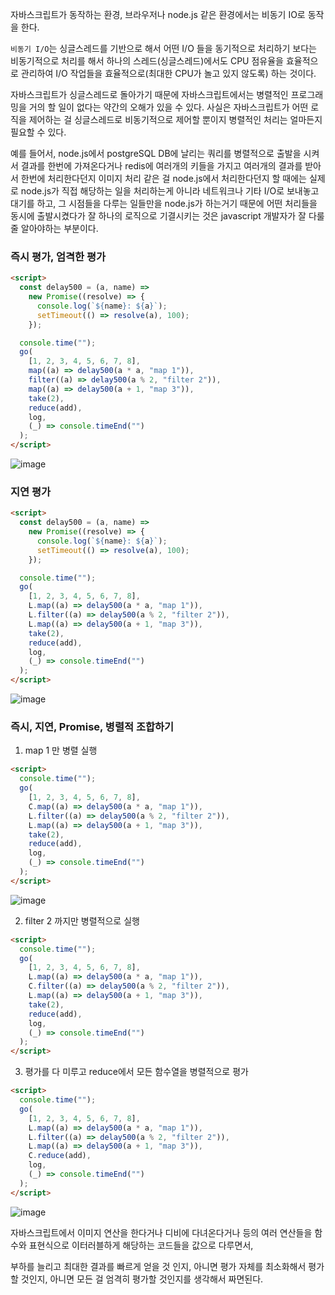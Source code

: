 자바스크립트가 동작하는 환경, 브라우저나 node.js 같은 환경에서는 비동기 IO로 동작을 한다.

`비동기 I/O`는 싱글스레드를 기반으로 해서 어떤 I/O 들을 동기적으로 처리하기 보다는 비동기적으로 처리를 해서 하나의 스레드(싱글스레드)에서도 CPU 점유율을 효율적으로 관리하여 I/O 작업들을 효율적으로(최대한 CPU가 놀고 있지 않도록) 하는 것이다.

자바스크립트가 싱글스레드로 돌아가기 때문에 자바스크립트에서는 병렬적인 프로그래밍을 거의 할 일이 없다는 약간의 오해가 있을 수 있다. 사실은 자바스크립트가 어떤 로직을 제어하는 걸 싱글스레드로 비동기적으로 제어할 뿐이지 병렬적인 처리는 얼마든지 필요할 수 있다.

예를 들어서, node.js에서 postgreSQL DB에 날리는 쿼리를 병렬적으로 출발을 시켜서 결과를 한번에 가져온다거나 redis에 여러개의 키들을 가지고 여러개의 결과를 받아서 한번에 처리한다던지 이미지 처리 같은 걸 node.js에서 처리한다던지 할 때에는 실제로 node.js가 직접 해당하는 일을 처리하는게 아니라 네트워크나 기타 I/O로 보내놓고 대기를 하고, 그 시점들을 다루는 일들만을 node.js가 하는거기 때문에 어떤 처리들을 동시에 출발시켰다가 잘 하나의 로직으로 기결시키는 것은 javascript 개발자가 잘 다룰 줄 알아야하는 부분이다.

### 즉시 평가, 엄격한 평가

```html
<script>
  const delay500 = (a, name) =>
    new Promise((resolve) => {
      console.log(`${name}: ${a}`);
      setTimeout(() => resolve(a), 100);
    });

  console.time("");
  go(
    [1, 2, 3, 4, 5, 6, 7, 8],
    map((a) => delay500(a * a, "map 1")),
    filter((a) => delay500(a % 2, "filter 2")),
    map((a) => delay500(a + 1, "map 3")),
    take(2),
    reduce(add),
    log,
    (_) => console.timeEnd("")
  );
</script>
```

![image](https://github.com/kanghanhee/TIL/assets/68781598/b2896ecf-d8e5-428a-a5a8-25bb77b43c9d)

### 지연 평가

```html
<script>
  const delay500 = (a, name) =>
    new Promise((resolve) => {
      console.log(`${name}: ${a}`);
      setTimeout(() => resolve(a), 100);
    });

  console.time("");
  go(
    [1, 2, 3, 4, 5, 6, 7, 8],
    L.map((a) => delay500(a * a, "map 1")),
    L.filter((a) => delay500(a % 2, "filter 2")),
    L.map((a) => delay500(a + 1, "map 3")),
    take(2),
    reduce(add),
    log,
    (_) => console.timeEnd("")
  );
</script>
```

![image](https://github.com/kanghanhee/TIL/assets/68781598/4c4513ec-12c6-41d7-9481-d2c55d49851f)

### 즉시, 지연, Promise, 병렬적 조합하기

1. map 1 만 병렬 실행

```html
<script>
  console.time("");
  go(
    [1, 2, 3, 4, 5, 6, 7, 8],
    C.map((a) => delay500(a * a, "map 1")),
    L.filter((a) => delay500(a % 2, "filter 2")),
    L.map((a) => delay500(a + 1, "map 3")),
    take(2),
    reduce(add),
    log,
    (_) => console.timeEnd("")
  );
</script>
```

![image](https://github.com/kanghanhee/TIL/assets/68781598/0313fbfe-dfd3-4496-be23-b914b1c1f48c)

2. filter 2 까지만 병렬적으로 실행

```html
<script>
  console.time("");
  go(
    [1, 2, 3, 4, 5, 6, 7, 8],
    L.map((a) => delay500(a * a, "map 1")),
    C.filter((a) => delay500(a % 2, "filter 2")),
    L.map((a) => delay500(a + 1, "map 3")),
    take(2),
    reduce(add),
    log,
    (_) => console.timeEnd("")
  );
</script>
```

3. 평가를 다 미루고 reduce에서 모든 함수열을 병렬적으로 평가

```html
<script>
  console.time("");
  go(
    [1, 2, 3, 4, 5, 6, 7, 8],
    L.map((a) => delay500(a * a, "map 1")),
    L.filter((a) => delay500(a % 2, "filter 2")),
    L.map((a) => delay500(a + 1, "map 3")),
    C.reduce(add),
    log,
    (_) => console.timeEnd("")
  );
</script>
```

![image](https://github.com/kanghanhee/TIL/assets/68781598/be05d375-0fb2-480e-99d9-fa7f8f75aa97)

자바스크립트에서 이미지 연산을 한다거나 디비에 다녀온다거나 등의 여러 연산들을 함수와 표현식으로 이터러블하게 해당하는 코드들을 값으로 다루면서,

부하를 늘리고 최대한 결과를 빠르게 얻을 것 인지, 아니면 평가 자체를 최소화해서 평가할 것인지, 아니면 모든 걸 엄격히 평가할 것인지를 생각해서 짜면된다.
